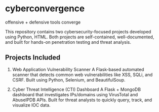 # cyberconvergence
 offensive + defensive tools converge

This repository contains two cybersecurity-focused projects developed using Python, HTML. Both projects are self-contained, well-documented, and built for hands-on penetration testing and threat analysis.

##  Projects Included
   1. Web Application Vulnerability Scanner
A Flask-based automated scanner that detects common web vulnerabilities like XSS, SQLi, and CSRF. Built using Python, Selenium, and BeautifulSoup.

   2. Cyber Threat Intelligence (CTI) Dashboard
A Flask + MongoDB dashboard that investigates IPs/domains using VirusTotal and AbuseIPDB APIs. Built for threat analysts to quickly query, track, and visualize IOC data.


